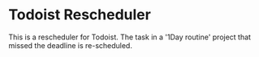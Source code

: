 # Todoist Rescheduler
This is a rescheduler for Todoist.
The task in a '1Day routine' project that missed the deadline is re-scheduled.
